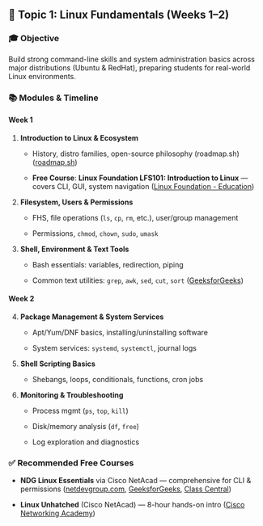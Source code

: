 ## 🐧 Topic 1: Linux Fundamentals (Weeks 1–2)

### 🎓 Objective

Build strong command-line skills and system administration basics across major distributions (Ubuntu & RedHat), preparing students for real-world Linux environments.

### 📚 Modules & Timeline

#### Week 1

1. **Introduction to Linux & Ecosystem**
    
    - History, distro families, open-source philosophy (roadmap.sh) ([roadmap.sh](https://roadmap.sh/pdfs/roadmaps/linux.pdf?utm_source=chatgpt.com "[PDF] linux.pdf"))
        
    - **Free Course**: **Linux Foundation LFS101: Introduction to Linux** — covers CLI, GUI, system navigation ([Linux Foundation - Education](https://training.linuxfoundation.org/training/introduction-to-linux/?utm_source=chatgpt.com "Introduction to Linux (LFS101) - Linux Foundation - Education"))
        
2. **Filesystem, Users & Permissions**
    
    - FHS, file operations (`ls`, `cp`, `rm`, etc.), user/group management
        
    - Permissions, `chmod`, `chown`, `sudo`, `umask`
        
3. **Shell, Environment & Text Tools**
    
    - Bash essentials: variables, redirection, piping
        
    - Common text utilities: `grep`, `awk`, `sed`, `cut`, `sort` ([GeeksforGeeks](https://www.geeksforgeeks.org/linux-unix/linux-tutorial/?utm_source=chatgpt.com "Linux/Unix Tutorial - GeeksforGeeks"))
        

#### Week 2

4. **Package Management & System Services**
    
    - Apt/Yum/DNF basics, installing/uninstalling software
        
    - System services: `systemd`, `systemctl`, journal logs
        
5. **Shell Scripting Basics**
    
    - Shebangs, loops, conditionals, functions, cron jobs
        
6. **Monitoring & Troubleshooting**
    
    - Process mgmt (`ps`, `top`, `kill`)
        
    - Disk/memory analysis (`df`, `free`)
        
    - Log exploration and diagnostics
        

### ✅ Recommended Free Courses

- **NDG Linux Essentials** via Cisco NetAcad — comprehensive for CLI & permissions ([netdevgroup.com](https://www.netdevgroup.com/online/courses/open-source/linux-essentials?utm_source=chatgpt.com "Linux Essentials - Online Courses & Labs Training | NDG"), [GeeksforGeeks](https://www.geeksforgeeks.org/linux-unix/linux-tutorial/?utm_source=chatgpt.com "Linux/Unix Tutorial - GeeksforGeeks"), [Class Central](https://www.classcentral.com/course/networking-academy-ndg-linux-essentials-97420?utm_source=chatgpt.com "Free Course: NDG Linux Essentials from Cisco | Class Central"))
    
- **Linux Unhatched** (Cisco NetAcad) — 8-hour hands-on intro ([Cisco Networking Academy](https://www.netacad.com/courses/linux-unhatched?utm_source=chatgpt.com "Linux Unhatched: A Free 8-Hour Course Covering the Basics"))